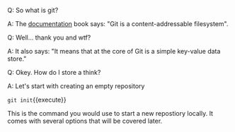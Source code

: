 Q: So what is git?

A: The [documentation](https://git-scm.com/book/en/v2/Git-Internals-Git-Objects) book says:
"Git is a content-addressable filesystem".

Q: Well... thank you and wtf?

A: It also says:
"It means that at the core of Git is a simple key-value data store."

Q: Okey. How do I store a think?

A: Let's start with creating an empty repository

`git init`{{execute}}

This is the command you would use to start a new repostiory locally.
It comes with several options that will be covered later.
